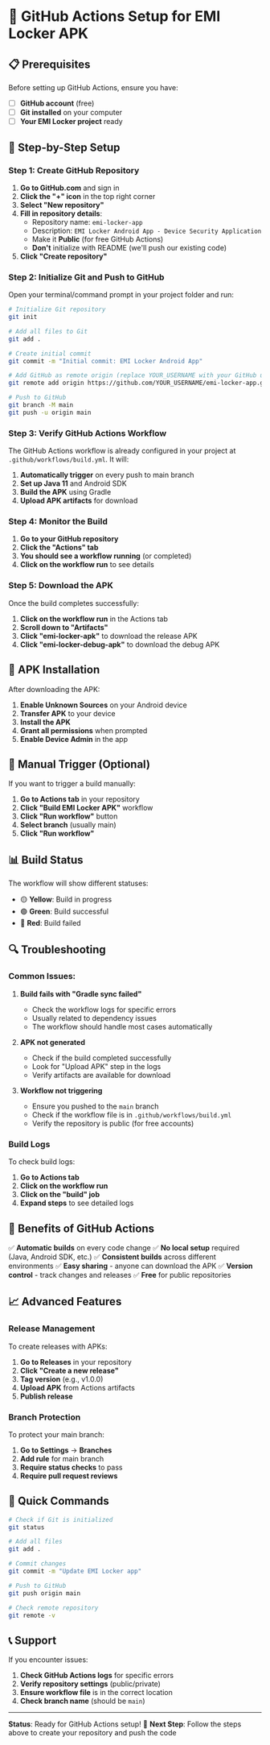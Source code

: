 # 🚀 GitHub Actions Setup for EMI Locker APK

## 📋 Prerequisites

Before setting up GitHub Actions, ensure you have:
- [ ] **GitHub account** (free)
- [ ] **Git installed** on your computer
- [ ] **Your EMI Locker project** ready

## 🔧 Step-by-Step Setup

### Step 1: Create GitHub Repository

1. **Go to GitHub.com** and sign in
2. **Click the "+" icon** in the top right corner
3. **Select "New repository"**
4. **Fill in repository details**:
   - Repository name: `emi-locker-app`
   - Description: `EMI Locker Android App - Device Security Application`
   - Make it **Public** (for free GitHub Actions)
   - **Don't** initialize with README (we'll push our existing code)
5. **Click "Create repository"**

### Step 2: Initialize Git and Push to GitHub

Open your terminal/command prompt in your project folder and run:

```bash
# Initialize Git repository
git init

# Add all files to Git
git add .

# Create initial commit
git commit -m "Initial commit: EMI Locker Android App"

# Add GitHub as remote origin (replace YOUR_USERNAME with your GitHub username)
git remote add origin https://github.com/YOUR_USERNAME/emi-locker-app.git

# Push to GitHub
git branch -M main
git push -u origin main
```

### Step 3: Verify GitHub Actions Workflow

The GitHub Actions workflow is already configured in your project at `.github/workflows/build.yml`. It will:

1. **Automatically trigger** on every push to main branch
2. **Set up Java 11** and Android SDK
3. **Build the APK** using Gradle
4. **Upload APK artifacts** for download

### Step 4: Monitor the Build

1. **Go to your GitHub repository**
2. **Click the "Actions" tab**
3. **You should see a workflow running** (or completed)
4. **Click on the workflow run** to see details

### Step 5: Download the APK

Once the build completes successfully:

1. **Click on the workflow run** in the Actions tab
2. **Scroll down to "Artifacts"**
3. **Click "emi-locker-apk"** to download the release APK
4. **Click "emi-locker-debug-apk"** to download the debug APK

## 📱 APK Installation

After downloading the APK:

1. **Enable Unknown Sources** on your Android device
2. **Transfer APK** to your device
3. **Install the APK**
4. **Grant all permissions** when prompted
5. **Enable Device Admin** in the app

## 🔧 Manual Trigger (Optional)

If you want to trigger a build manually:

1. **Go to Actions tab** in your repository
2. **Click "Build EMI Locker APK"** workflow
3. **Click "Run workflow"** button
4. **Select branch** (usually main)
5. **Click "Run workflow"**

## 📊 Build Status

The workflow will show different statuses:

- 🟡 **Yellow**: Build in progress
- 🟢 **Green**: Build successful
- 🔴 **Red**: Build failed

## 🔍 Troubleshooting

### Common Issues:

1. **Build fails with "Gradle sync failed"**
   - Check the workflow logs for specific errors
   - Usually related to dependency issues
   - The workflow should handle most cases automatically

2. **APK not generated**
   - Check if the build completed successfully
   - Look for "Upload APK" step in the logs
   - Verify artifacts are available for download

3. **Workflow not triggering**
   - Ensure you pushed to the `main` branch
   - Check if the workflow file is in `.github/workflows/build.yml`
   - Verify the repository is public (for free accounts)

### Build Logs

To check build logs:

1. **Go to Actions tab**
2. **Click on the workflow run**
3. **Click on the "build" job**
4. **Expand steps** to see detailed logs

## 🎯 Benefits of GitHub Actions

✅ **Automatic builds** on every code change
✅ **No local setup** required (Java, Android SDK, etc.)
✅ **Consistent builds** across different environments
✅ **Easy sharing** - anyone can download the APK
✅ **Version control** - track changes and releases
✅ **Free** for public repositories

## 📈 Advanced Features

### Release Management

To create releases with APKs:

1. **Go to Releases** in your repository
2. **Click "Create a new release"**
3. **Tag version** (e.g., v1.0.0)
4. **Upload APK** from Actions artifacts
5. **Publish release**

### Branch Protection

To protect your main branch:

1. **Go to Settings** → **Branches**
2. **Add rule** for main branch
3. **Require status checks** to pass
4. **Require pull request reviews**

## 🚀 Quick Commands

```bash
# Check if Git is initialized
git status

# Add all files
git add .

# Commit changes
git commit -m "Update EMI Locker app"

# Push to GitHub
git push origin main

# Check remote repository
git remote -v
```

## 📞 Support

If you encounter issues:

1. **Check GitHub Actions logs** for specific errors
2. **Verify repository settings** (public/private)
3. **Ensure workflow file** is in the correct location
4. **Check branch name** (should be `main`)

---

**Status**: Ready for GitHub Actions setup! 🚀
**Next Step**: Follow the steps above to create your repository and push the code 